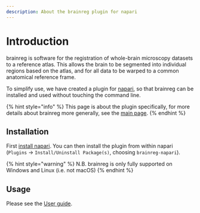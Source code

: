 ```yaml
---
description: About the brainreg plugin for napari
---
```


# Introduction

brainreg is software for the registration of whole-brain microscopy datasets to a reference atlas. This allows the brain to be segmented into individual regions based on the atlas, and for all data to be warped to a common anatomical reference frame.

To simplify use, we have created a plugin for [napari](https://napari.org/), so that brainreg can be installed and used without touching the command line. 

{% hint style="info" %}
This page is about the plugin specifically, for more details about brainreg more generally, see the [main page](../brainreg/introduction.md).
{% endhint %}

## Installation <a id="installation"></a>

First [install napari](https://napari.org/#installation). You can then install the plugin from within napari \(`Plugins` -&gt; `Install/Uninstall Package(s)`, choosing `brainreg-napari`\).

{% hint style="warning" %}
N.B. brainreg is only fully supported on Windows and Linux \(i.e. not macOS\)
{% endhint %}



## Usage <a id="usage"></a>

Please see the [User guide](user-guide.md).

